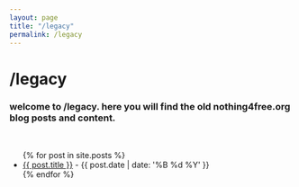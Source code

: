 ```yaml
---
layout: page
title: "/legacy"
permalink: /legacy
---
```


# /legacy

### welcome to /legacy. here you will find the old nothing4free.org blog posts and content.
<br>

<ul>
  {% for post in site.posts %}
    <li>
      <a href="{{ post.url }}">{{ post.title }}</a> - {{ post.date | date: '%B %d %Y' }}
    </li>
  {% endfor %}
</ul>